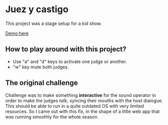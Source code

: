# Juez y castigo
This project was a stage setup for a kid show.

[Demo here](https://criaturaexperimental.github.io/juez-y-castigo/)

## How to play around with this project?
- Use "a" and "d" keys to activate one judge or another.
- "w" key mute both judges.

## The original challenge
Challenge was to make something **interactive** for the sound operator in order to make the judges *talk*, syncing their mouths with the host dialogue. This should be able to run in a quite outdated OS with very limited resources. So I came out with this fix, in the shape of a little web app that was running smoothly for the whole season.